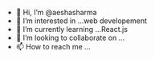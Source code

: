 - 👋 Hi, I’m @aeshasharma
- 👀 I’m interested in ...web developement
- 🌱 I’m currently learning ...React.js
- 💞️ I’m looking to collaborate on ...
- 📫 How to reach me ...

<!---
aeshasharma/aeshasharma is a ✨ special ✨ repository because its `README.md` (this file) appears on your GitHub profile.
You can click the Preview link to take a look at your changes.
--->
